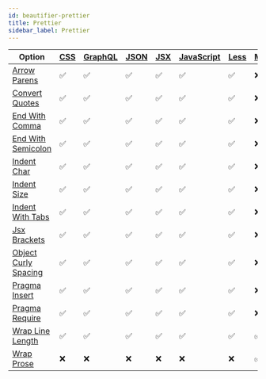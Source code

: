 ```yaml
---
id: beautifier-prettier
title: Prettier
sidebar_label: Prettier
---
```

| Option | [CSS](/docs/language-css.html) | [GraphQL](/docs/language-graphql.html) | [JSON](/docs/language-json.html) | [JSX](/docs/language-jsx.html) | [JavaScript](/docs/language-javascript.html) | [Less](/docs/language-less.html) | [Markdown](/docs/language-markdown.html) | [SCSS](/docs/language-scss.html) | [TypeScript](/docs/language-typescript.html) |
| --- | --- | --- | --- | --- | --- | --- | --- | --- | --- |
| [Arrow Parens](/docs/option-arrow-parens.html) | &#9989; | &#9989; | &#9989; | &#9989; | &#9989; | &#9989; | &#10060; | &#9989; | &#9989; |
| [Convert Quotes](/docs/option-convert-quotes.html) | &#9989; | &#9989; | &#9989; | &#9989; | &#9989; | &#9989; | &#10060; | &#9989; | &#9989; |
| [End With Comma](/docs/option-end-with-comma.html) | &#9989; | &#9989; | &#9989; | &#9989; | &#9989; | &#9989; | &#10060; | &#9989; | &#9989; |
| [End With Semicolon](/docs/option-end-with-semicolon.html) | &#9989; | &#9989; | &#9989; | &#9989; | &#9989; | &#9989; | &#10060; | &#9989; | &#9989; |
| [Indent Char](/docs/option-indent-char.html) | &#9989; | &#9989; | &#9989; | &#9989; | &#9989; | &#9989; | &#10060; | &#9989; | &#9989; |
| [Indent Size](/docs/option-indent-size.html) | &#9989; | &#9989; | &#9989; | &#9989; | &#9989; | &#9989; | &#10060; | &#9989; | &#9989; |
| [Indent With Tabs](/docs/option-indent-with-tabs.html) | &#9989; | &#9989; | &#9989; | &#9989; | &#9989; | &#9989; | &#10060; | &#9989; | &#9989; |
| [Jsx Brackets](/docs/option-jsx-brackets.html) | &#9989; | &#9989; | &#9989; | &#9989; | &#9989; | &#9989; | &#10060; | &#9989; | &#9989; |
| [Object Curly Spacing](/docs/option-object-curly-spacing.html) | &#9989; | &#9989; | &#9989; | &#9989; | &#9989; | &#9989; | &#10060; | &#9989; | &#9989; |
| [Pragma Insert](/docs/option-pragma-insert.html) | &#9989; | &#9989; | &#9989; | &#9989; | &#9989; | &#9989; | &#10060; | &#9989; | &#9989; |
| [Pragma Require](/docs/option-pragma-require.html) | &#9989; | &#9989; | &#9989; | &#9989; | &#9989; | &#9989; | &#10060; | &#9989; | &#9989; |
| [Wrap Line Length](/docs/option-wrap-line-length.html) | &#9989; | &#9989; | &#9989; | &#9989; | &#9989; | &#9989; | &#9989; | &#9989; | &#9989; |
| [Wrap Prose](/docs/option-wrap-prose.html) | &#10060; | &#10060; | &#10060; | &#10060; | &#10060; | &#10060; | &#9989; | &#10060; | &#10060; |